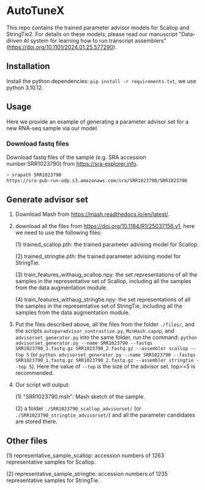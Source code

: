 # AutoTuneX

This repo contains the trained parameter advisor models for Scallop and StringTie2. For details on these models, please read our manuscript "Data-driven AI system for learning how to run transcript assemblers" (https://doi.org/10.1101/2024.01.25.577290). 

## Installation 

Install the python dependencies: `pip install -r requirements.txt`, we use python 3.10.12.

## Usage

Here we provide an example of generating a parameter advisor set for a new RNA-seq sample via our model. 

### Download fastq files

Download fastq files of the sample (e.g. SRA accession number:SRR1023790) from https://sra-explorer.info. 

```bash
> srapath SRR1023790
https://sra-pub-run-odp.s3.amazonaws.com/sra/SRR1023790/SRR1023790
```



## Generate advisor set

1. Download Mash from https://mash.readthedocs.io/en/latest/.
2. download all the files from https://doi.org/10.1184/R1/25037156.v1, here we need to use the following files:

   (1) trained_scallop.pth: the trained parameter advising model for Scallop.

   (2) trained_stringtie.pth: the trained parameter advising model for StringTie.

   (3) train_features_withaug_scallop.npy: the set representations of all the samples in the representative set of Scallop, including all the samples from the data augmentation module.

   (4) train_features_withaug_stringtie.npy: the set representations of all the samples in the representative set of StringTie, including all the samples from the data augmentation module.
5. Put the files described above, all the files from the folder `./files/`, and the scripts `autoparadvisor_contrastive.py`, `MinHash.capnp`, and `advisorset_generator.py` into the same folder, run the command: `python advisorset_generator.py --name SRR1023790 --fastqs SRR1023790_1.fastq.gz SRR1023790_2.fastq.gz --assembler scallop --top 5` (or `python advisorset_generator.py --name SRR1023790 --fastqs SRR1023790_1.fastq.gz SRR1023790_2.fastq.gz --assembler stringtie --top 5`). Here the value of `--top` is the size of the advisor set. top>=5 is recommended. 

6. Our script will output:

   (1) "SRR1023790.msh": Mash sketch of the sample.
   
   (2) a folder `./SRR1023790_scallop_advisorset/` (or `./SRR1023790_stringtie_advisorset/`) and all the parameter candidates are stored there.

## Other files

   (1) representative_sample_scallop: accession numbers of 1263 representative samples for Scallop. 

   (2) representative_sample_stringtie: accession numbers of 1235 representative samples for StringTie. 
